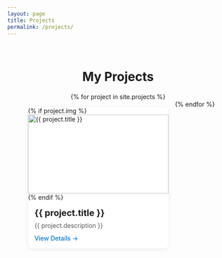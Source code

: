 ```yaml
---
layout: page
title: Projects
permalink: /projects/
---
```

<style>
.projects-section {
  max-width: 1200px;
  margin: 0 auto;
  padding: 20px 0;
}
.project-container {
  display: flex;
  flex-wrap: wrap;
  justify-content: center; /* 居中对齐 */
  margin: -10px; /* 负边距补偿卡片间距 */
}
.project-card {
  width: 320px;
  margin: 15px;
  box-shadow: 0 2px 8px rgba(0,0,0,0.08);
  border-radius: 10px;
  background: #fff;
  overflow: hidden;
  padding: 0;
  display: flex;
  flex-direction: column;
  transition: transform 0.3s ease, box-shadow 0.3s ease;
}
.project-card:hover {
  transform: translateY(-5px);
  box-shadow: 0 5px 15px rgba(0,0,0,0.1);
}
.project-card img {
  width: 100%;
  height: 180px;
  object-fit: cover;
}
.project-card-content {
  padding: 15px;
  flex-grow: 1;
  display: flex;
  flex-direction: column;
}
.project-card-title {
  font-size: 20px;
  font-weight: bold;
  margin-bottom: 8px;
}
.project-card-summary {
  color: #555;
  margin-bottom: 12px;
  flex-grow: 1;
}
.project-card-link {
  display: inline-block;
  color: #0076d1;
  text-decoration: none;
  margin-top: auto;
  font-weight: 500;
}
.section-heading {
  text-align: center;
  margin-bottom: 30px;
  font-size: 28px;
  font-weight: bold;
}
</style>

<div class="projects-section">
  <h2 class="section-heading">My Projects</h2>
  <div class="project-container">
    {% for project in site.projects %}
      <div class="project-card">
        {% if project.img %}
          <img src="{{ project.img | relative_url }}" alt="{{ project.title }}">
        {% endif %}
        <div class="project-card-content">
          <div class="project-card-title">{{ project.title }}</div>
          <div class="project-card-summary">{{ project.description }}</div>
          <a class="project-card-link" href="{{ project.url | relative_url }}">View Details &rarr;</a>
        </div>
      </div>
    {% endfor %}
  </div>
</div>
